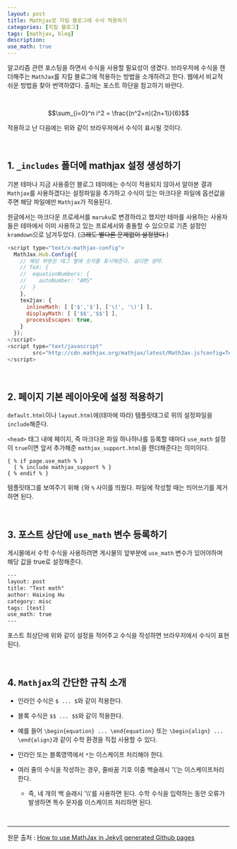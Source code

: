 ```yaml
---
layout: post
title: Mathjax로 지킬 블로그에 수식 적용하기 
categories: [지킬 블로그]
tags: [mathjax, blog]
description:
use_math: true
---
```



알고리즘 관련 포스팅을 하면서 수식을 사용할 필요성이 생겼다. 브라우저에 수식을 렌더해주는 `MathJax`를 지킬 블로그에 적용하는 방법을 소개하려고 한다. 웹에서 비교적 쉬운 방법을 찾아 번역하였다. 출처는 포스트 하단을 참고하기 바란다.

<br>

$$\sum_{i=0}^n i^2 = \frac{(n^2+n)(2n+1)}{6}$$

적용하고 난 다음에는 위와 같이 브라우저에서 수식이 표시될 것이다. 

<br>

## 1. `_includes` 폴더에 mathjax 설정 생성하기
 
기본 테마나 지금 사용중인 블로그 테마에는 수식이 적용되지 않아서 알아본 결과 `Mathjax`를 사용하겠다는 설정파일을 추가하고 수식이 있는 마크다운 파일에 옵션값을 주면 해당 파일에만 `Mathjax`가 적용된다. 

원글에서는 마크다운 프로세서를 `maruku`로 변경하라고 했지만 테마를 사용하는 사용자들은 테마에서 이미 사용하고 있는 프로세서와 충돌할 수 있으므로 기존 설정인 `kramdown`으로 남겨두었다. (~~그래도 별다른 문제없이 설정됐다.~~)

```js
<script type="text/x-mathjax-config">
  MathJax.Hub.Config({
    // 해당 부분은 태그 옆에 숫자를 표시해준다. 싫다면 생략.
    // TeX: {
    //  equationNumbers: {
    //    autoNumber: "AMS"
    //  }
    },
    tex2jax: {
      inlineMath: [ ['$','$'], ['\(', '\)'] ],
      displayMath: [ ['$$','$$'] ],
      processEscapes: true,
    }
  });
</script>
<script type="text/javascript"
        src="http://cdn.mathjax.org/mathjax/latest/MathJax.js?config=TeX-AMS-MML_HTMLorMML">
</script>
```

<br>

## 2. 페이지 기본 레이아웃에 설정 적용하기

`default.html`이나 `layout.html`에(테마에 따라) 템플릿태그로 위의 설정파일을 `include`해준다. 



`<head>` 태그 내에 페이지, 즉 마크다운 파일 하나하나를 등록할 때마다 `use_math` 설정이 `true`이면 앞서 추가해준 `mathjax_support.html`을 렌더해준다는 의미이다.  


```
{ % if page.use_math % }
  { % include mathjax_support % } 
{ % endif % }
```

템플릿태그를 보여주기 위해 `{`와 `%` 사이를 띄웠다. 파일에 작성할 때는 띄어쓰기를 제거하면 된다.

<br>

## 3. 포스트 상단에 `use_math` 변수 등록하기

게시물에서 수학 수식을 사용하려면 게시물의 앞부분에 `use_math` 변수가 있어야하며 해당 값을 true로 설정해준다.

```txt
---
layout: post
title: "Test math"
author: Haixing Hu
category: misc
tags: [test]
use_math: true
---
```

포스트 최상단에 위와 같이 설정을 적어주고 수식을 작성하면 브라우저에서 수식이 표현된다. 

<br>

## 4. `Mathjax`의 간단한 규칙 소개

- 인라인 수식은 `$ ... $`와 같이 적용한다.
- 블록 수식은 `$$ ... $$`와 같이 적용한다.
- 예를 들어 `\begin{equation} ... \end{equation}` 또는 `\begin{align} ... \end{align}`과 같이 수학 환경을 직접 사용할 수 있다.

- 인라인 또는 블록영역에서 `*`는 이스케이프 처리해야 한다. 
- 여러 줄의 수식을 작성하는 경우, 줄바꿈 기호 이중 백슬래시 '\\'는 이스케이프처리한다. 
	- 즉, 네 개의 백 슬래시 '\\\\'를 사용하면 된다. 수학 수식을 입력하는 동안 오류가 발생하면 특수 문자를 이스케이프 처리하면 된다.

<br>

---

원문 출처 : <a href="https://haixing-hu.github.io/programming/2013/09/20/how-to-use-mathjax-in-jekyll-generated-github-pages/" target="_blank">How to use MathJax in Jekyll generated Github pages</a>

<br>
